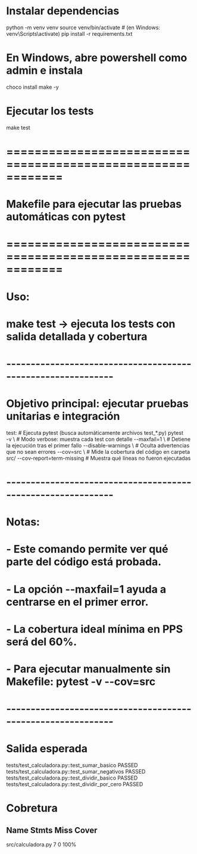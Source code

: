 # Instalar dependencias
python -m venv venv
source venv/bin/activate      # (en Windows: venv\Scripts\activate)
pip install -r requirements.txt

# En Windows, abre powershell como admin e instala
choco install make -y

# Ejecutar los tests
make test

# ============================================================
# Makefile para ejecutar las pruebas automáticas con pytest
# ============================================================
# Uso:
#   make test       → ejecuta los tests con salida detallada y cobertura
# ------------------------------------------------------------

# Objetivo principal: ejecutar pruebas unitarias e integración
test:
	# Ejecuta pytest (busca automáticamente archivos test_*.py)
	pytest \
		-v \                           # Modo verbose: muestra cada test con detalle
		--maxfail=1 \                  # Detiene la ejecución tras el primer fallo
		--disable-warnings \           # Oculta advertencias que no sean errores
		--cov=src \                    # Mide la cobertura del código en carpeta src/
		--cov-report=term-missing      # Muestra qué líneas no fueron ejecutadas

# ------------------------------------------------------------
# Notas:
# - Este comando permite ver qué parte del código está probada.
# - La opción --maxfail=1 ayuda a centrarse en el primer error.
# - La cobertura ideal mínima en PPS será del 60%.
# - Para ejecutar manualmente sin Makefile: pytest -v --cov=src
# ------------------------------------------------------------


# Salida esperada
tests/test_calculadora.py::test_sumar_basico PASSED
tests/test_calculadora.py::test_sumar_negativos PASSED
tests/test_calculadora.py::test_dividir_basico PASSED
tests/test_calculadora.py::test_dividir_por_cero PASSED

# Cobretura
Name                     Stmts   Miss  Cover
--------------------------------------------
src/calculadora.py           7      0   100%

